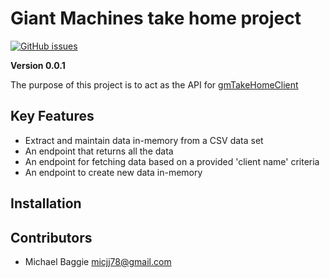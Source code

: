 # Giant Machines take home project
[![GitHub issues](https://img.shields.io/github/issues/mike2flee/takeHomeService)](https://github.com/mike2flee/takeHomeService/issues)

**Version 0.0.1**

The purpose of this project is to act as the API for [gmTakeHomeClient](https://github.com/mike2flee/gmTakeHomeClient/)

## Key Features
- Extract and maintain data in-memory from a CSV data set
- An endpoint that returns all the data
- An endpoint for fetching data based on a provided 'client name' criteria
- An endpoint to create new data in-memory

## Installation







## Contributors

- Michael Baggie <micjj78@gmail.com>



